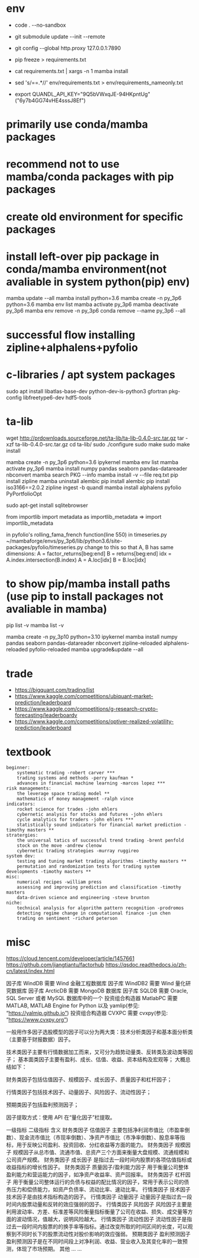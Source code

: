 # env
- code . --no-sandbox
- git submodule update --init --remote
- git config --global http.proxy 127.0.0.1:7890

- pip freeze > requirements.txt
- cat requirements.txt | xargs -n 1 mamba install
- sed 's/==.*//' env/requirements.txt > env/requirements_nameonly.txt
- export QUANDL_API_KEY="9Q5bVWxqJE-94HKpntUg" ("6y7b4GG74vHE4sssJ8Ef")

# primarily use conda/mamba packages
# recommend not to use mamba/conda packages with pip packages
# create old environment for specific packages
# install left-over pip package in conda/mamba environment(not avaliable in system python(pip) env)
mamba update --all
mamba install python=3.6
mamba create -n py_3p6 python=3.6
mamba env list
mamba activate py_3p6
mamba deactivate py_3p6
mamba env remove -n py_3p6
conda remove --name py_3p6 --all

# successful flow installing zipline+alphalens+pyfolio
# c-libraries / apt system packages
sudo apt install libatlas-base-dev python-dev-is-python3 gfortran pkg-config libfreetype6-dev hdf5-tools
# ta-lib
wget http://prdownloads.sourceforge.net/ta-lib/ta-lib-0.4.0-src.tar.gz
tar -xzf ta-lib-0.4.0-src.tar.gz
cd ta-lib/
sudo ./configure
sudo make
sudo make install

mamba create -n py_3p6 python=3.6 ipykernel
mamba env list
mamba activate py_3p6
mamba install numpy pandas seaborn pandas-datareader nbconvert
mamba search PKG --info
mamba install -v --file req.txt
pip install zipline
mamba uninstall alembic
pip install alembic
pip install iso3166==2.0.2
zipline ingest -b quandl
mamba install alphalens pyfolio PyPortfolioOpt

sudo apt-get install sqlitebrowser

from importlib import metadata as importlib_metadata =>
import importlib_metadata

in pyfolio's rolling_fama_french function(line 550) in timeseries.py
~/mambaforge/envs/py_3p6/lib/python3.6/site-packages/pyfolio/timeseries.py
change to this so that A, B has same dimensions:
    A = factor_returns[beg:end]
    B = returns[beg:end]
    idx = A.index.intersection(B.index)
    A = A.loc[idx]
    B = B.loc[idx]

# to show pip/mamba install paths (use pip to install packages not avaliable in mamba)
pip list -v
mamba list -v

mamba create -n py_3p10 python=3.10 ipykernel
mamba install numpy pandas seaborn pandas-datareader nbconvert zipline-reloaded alphalens-reloaded pyfolio-reloaded
mamba upgrade&update --all

# trade
- https://bigquant.com/trading/list
- https://www.kaggle.com/competitions/ubiquant-market-prediction/leaderboard
- https://www.kaggle.com/competitions/g-research-crypto-forecasting/leaderboardv
- https://www.kaggle.com/competitions/optiver-realized-volatility-prediction/leaderboard


# textbook
    beginner:
        systematic trading -robert carver ***
        trading systems and methods -perry kaufman *
        advances in financial machine learning -marcos lopez ***
    risk managements:
        the leverage space trading model **
        mathematics of money management -ralph vince
    indicators:
        rocket science for trades -john ehlers
        cybernetic analysis for stocks and futures -john ehlers
        cycle analytics for traders -john ehlers ***
        statistically sound indicators for financial market prediction -timothy masters **
    stratergies:
        the universal tatics of successful trend trading -brent penfold
        stock on the move -andrew clenow
        cybernetic trading strategies -murray ruggireo
    system dev:
        testing and tuning market trading algorithms -timothy masters **
        permutation and randomization tests for trading system developments -timothy masters **
    misc:
        numerical recipes -william press
        assessing and improving prediction and classification -timothy masters
        data-driven science and engineering -steve brunton
    niche:
        technical analysis for algorithm pattern recognition -prodromos
        detecting regime change in computational finance -jun chen
        trading on sentiment -richard peterson

# misc
https://cloud.tencent.com/developer/article/1457661
https://github.com/jiangtiantu/factorhub
https://qsdoc.readthedocs.io/zh-cn/latest/index.html

因子库 WindDB 需要 Wind 金融工程数据库
因子库 WindDB2 需要 Wind 量化研究数据库
因子库 ArcticDB 需要 MongoDB 数据库
因子库 SQLDB 需要 Oracle, SQL Server 或者 MySQL 数据库中的一个
投资组合构造器 MatlabPC 需要 MATLAB, MATLAB Engine for Python 以及 yamlip(参见: “https://yalmip.github.io”)
投资组合构造器 CVXPC 需要 cvxpy(参见: “https://www.cvxpy.org”)

一般用作多因子选股模型的因子可以分为两大类：技术分析类因子和基本面分析类（主要基于财报数据）因子。

技术类因子主要有行情数据加工而来，又可分为趋势动量类、反转类及波动类等因子；
基本面类因子主要有盈利、成长、估值、收益、资本结构及宏观等；
大概总结如下：

财务类因子包括估值因子、规模因子、成长因子、质量因子和杠杆因子；

行情类因子包括技术因子、动量因子、风险因子、流动性因子；

预期类因子包括盈利预测因子；

因子提取方式：使用 API 在“量化因子”栏提取。

一级指标	二级指标	含义
财务类因子	估值因子	主要包括净利润市值比（市盈率倒数）、现金流市值比（市现率倒数）、净资产市值比（市净率倒数）、股息率等指标，用于反映公司盈利、投资回收、分红收益等方面的能力。
财务类因子	规模因子	规模因子从总市值、流通市值、总资产三个方面来衡量大盘规模、流通规模和公司资产规模。
财务类因子	成长因子	是指过去一段时间内股票的各项估值指标或收益指标的增长性因子。
财务类因子	质量因子/盈利能力因子	用于衡量公司整体盈利能力和营运能力的因子，如净资产收益率、资产回报率。
财务类因子	杠杆因子	用于衡量公司整体运行的负债与权益的配比情况的因子，常用于表示公司的债务压力和偿债能力，如资产负债率、流动比率、速动比率。
行情类因子	技术因子	技术因子是由技术指标构造的因子。
行情类因子	动量因子	动量因子是指过去一段时间内股票动量和反转的效应强弱的因子。
行情类因子	风险因子	风险因子主要是利用波动率、方差、标准差等风险衡量指标衡量了公司在收益、损失、成交量等方面的波动情况，值越大，说明风险越大。
行情类因子	流动性因子	流动性因子是指过去一段时间内股票的的换手率等指标。通过改变所取的时间区间的长度，可以观察到不同时长下的股票流动性对股价影响的效应强弱。
预期类因子	盈利预测因子	盈利预测因子是在不同时间段上对净利润、收益、营业收入及其变化率的一致预测，体现了市场预期。
其他	...	...